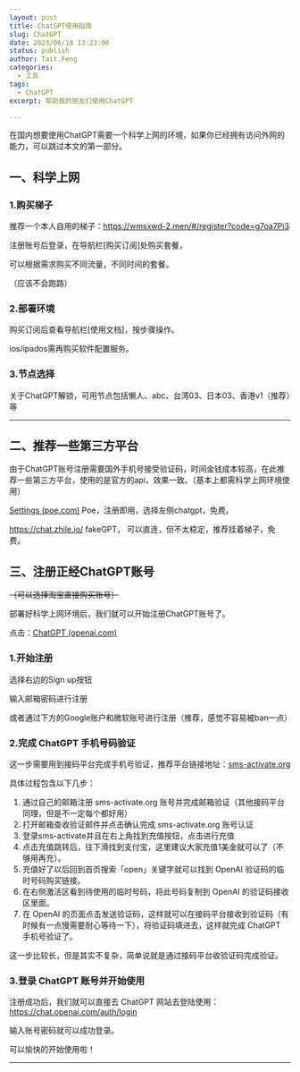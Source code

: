 ```yaml
---
layout: post
title: ChatGPT使用指南
slug: ChatGPT
date: 2023/06/18 13:23:00
status: publish
author: Tait.Feng
categories:
  - 工具
tags:
  - ChatGPT
excerpt: 帮助我的朋友们使用ChatGPT

---
```


在国内想要使用ChatGPT需要一个科学上网的环境，如果你已经拥有访问外网的能力，可以跳过本文的第一部分。

## 一、科学上网

### 1.购买梯子

推荐一个本人自用的梯子：https://wmsxwd-2.men/#/register?code=g7oa7Pi3

注册账号后登录，在导航栏[购买订阅]处购买套餐，

可以根据需求购买不同流量，不同时间的套餐。

（应该不会跑路）

### 2.部署环境

购买订阅后查看导航栏[使用文档]，按步骤操作。

ios/ipados需再购买软件配置服务。

### 3.节点选择

关于ChatGPT解锁，可用节点包括懒人、abc、台湾03、日本03、香港v1（推荐）等

---------------

## 二、推荐一些第三方平台

由于ChatGPT账号注册需要国外手机号接受验证码，时间金钱成本较高，在此推荐一些第三方平台，使用的是官方的api，效果一致。（基本上都需科学上网环境使用）

[Settings (poe.com)](https://poe.com/ChatGPT)  Poe，注册即用，选择左侧chatgpt，免费。

https://chat.zhile.io/  fakeGPT， 可以直连，但不太稳定，推荐挂着梯子，免费。

## 三、注册正经ChatGPT账号

~~（可以选择淘宝直接购买账号）~~

部署好科学上网环境后，我们就可以开始注册ChatGPT账号了。

点击：[ChatGPT (openai.com)](https://chat.openai.com/)

### 1.开始注册

选择右边的Sign up按钮

输入邮箱密码进行注册

或者通过下方的Google账户和微软账号进行注册（推荐，感觉不容易被ban一点）

### 2.完成 ChatGPT 手机号码验证

这一步需要用到接码平台完成手机号验证，推荐平台链接地址：[sms-activate.org](https://sms-activate.org/?ref=1991106)

具体过程包含以下几步：

1. 通过自己的邮箱注册 sms-activate.org 账号并完成邮箱验证（其他接码平台同理，但是不一定每个都好用）
2. 打开邮箱查收验证邮件并点击确认完成 sms-activate.org 账号认证
3. 登录sms-activate并且在右上角找到充值按钮，点击进行充值
4. 点击充值跳转后，往下滑找到支付宝，这里建议大家充值1美金就可以了（不够用再充）。
5. 充值好了以后回到首页搜索「open」关键字就可以找到 OpenAI 验证码的临时号码购买链接。
6. 在右侧激活区看到待使用的临时号码，将此号码复制到 OpenAI 的验证码接收区里面。
7. 在 OpenAI 的页面点击发送验证码，这样就可以在接码平台接收到验证码（有时候有一点慢需要耐心等待一下），将验证码填进去，这样就完成 ChatGPT 手机号验证了。

这一步比较长，但是其实不复杂，简单说就是通过接码平台收验证码完成验证。

### 3.登录 ChatGPT 账号并开始使用

注册成功后，我们就可以直接去 ChatGPT 网站去登陆使用： https://chat.openai.com/auth/login

输入账号密码就可以成功登录。

可以愉快的开始使用啦！

-------------------


